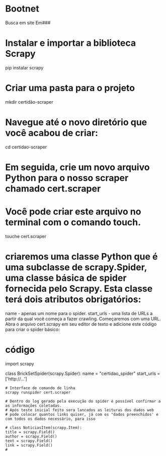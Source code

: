 # Bootnet
Busca em site
Em###
# Instalar e importar a biblioteca Scrapy
pip instalar scrapy

# Criar uma pasta para o projeto 
mkdir certidão-scraper

# Navegue até o novo diretório que você acabou de criar:
cd certidao-scraper

# Em seguida, crie um novo arquivo Python para o nosso scraper chamado cert.scraper
# Você pode criar este arquivo no terminal com o comando touch.
touche cert.scraper

# criaremos uma classe Python que é uma subclasse de scrapy.Spider, uma classe básica de spider fornecida pelo Scrapy. Esta classe terá dois atributos obrigatórios:

name - apenas um nome para o spider.
start_urls - uma lista de URLs a partir da qual você começa a fazer crawling. Começaremos com uma URL.
Abra o arquivo cert.scrapy em seu editor de texto e adicione este código para criar o spider básico:

# código

import scrapy


class BrickSetSpider(scrapy.Spider):
    name = "certidao_spider"
    start_urls = ['http://...']
    
    # Interface de comando de linha
    scrapy runspider cert.scraper
    
    # Dentro do log gerado pela execução do spider é possível confirmar a as informações coletadas.
    # Após teste inicial feito sera lancados as leituras dos dados web
    # pode colocar quantos links quiser, já com os "dados preenchidos' e com todos os dados necessário, para isso 
    
    # class NoticiasItem(scrapy.Item):
    title = scrapy.Field()
    author = scrapy.Field()
    text = scrapy.Field()
    link = scrapy.Field()
    # 
